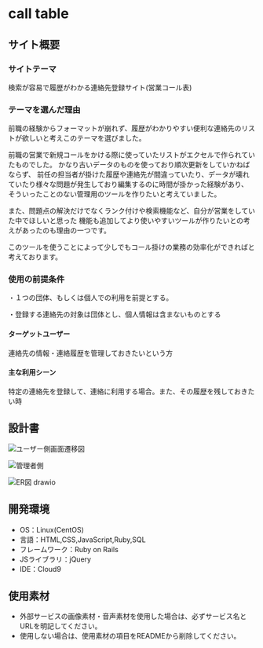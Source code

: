 # call table

## サイト概要

### サイトテーマ
検索が容易で履歴がわかる連絡先登録サイト(営業コール表)

### テーマを選んだ理由

前職の経験からフォーマットが崩れず、履歴がわかりやすい便利な連絡先のリストが欲しいと考えこのテーマを選びました。

前職の営業で新規コールをかける際に使っていたリストがエクセルで作られていたものでした。
かなり古いデータのものを使っており順次更新をしていかねばならず、
前任の担当者が掛けた履歴や連絡先が間違っていたり、データが壊れていたり様々な問題が発生しており編集するのに時間が掛かった経験があり、
そういったことのない管理用のツールを作りたいと考えていました。

また、問題点の解決だけでなくランク付けや検索機能など、自分が営業をしていた中でほしいと思った
機能も追加してより使いやすいツールが作りたいとの考えがあったのも理由の一つです。

このツールを使うことによって少しでもコール掛けの業務の効率化ができればと考えております。

### 使用の前提条件

・１つの団体、もしくは個人での利用を前提とする。

・登録する連絡先の対象は団体とし、個人情報は含まないものとする

#### ターゲットユーザー

連絡先の情報・連絡履歴を管理しておきたいという方

#### 主な利用シーン

特定の連絡先を登録して、連絡に利用する場合。また、その履歴を残しておきたい時


## 設計書
![ユーザー側画面遷移図](https://user-images.githubusercontent.com/112619522/206129476-2a7e8325-7fc9-4496-930a-4a1c88e03549.png)

![管理者側](https://user-images.githubusercontent.com/112619522/206130585-2defe29b-2aec-4600-bc35-fd0a72f09944.png)

![ER図 drawio](https://user-images.githubusercontent.com/112619522/206386703-7629a801-136e-426e-9790-0895eb3c599a.png)

## 開発環境
- OS：Linux(CentOS)
- 言語：HTML,CSS,JavaScript,Ruby,SQL
- フレームワーク：Ruby on Rails
- JSライブラリ：jQuery
- IDE：Cloud9

## 使用素材
- 外部サービスの画像素材・音声素材を使用した場合は、必ずサービス名とURLを明記してください。
- 使用しない場合は、使用素材の項目をREADMEから削除してください。
